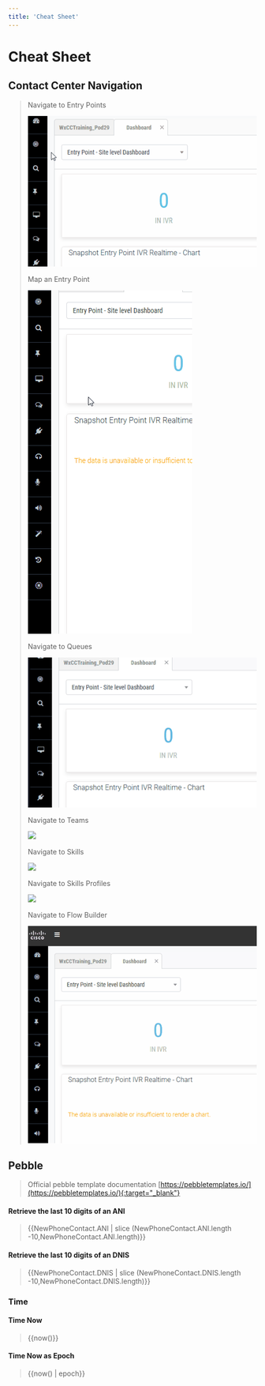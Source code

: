 ```yaml
---
title: 'Cheat Sheet'
---
```


# Cheat Sheet

## Contact Center Navigation

> Navigate to Entry Points
> 
> <img src="images/openEP.gif"/> 
>
> Map an Entry Point
>
> <img src="images/openEPmap.gif"/>
>
> Navigate to Queues
>
> <img src="images/openQueue.gif"/>
>
> Navigate to Teams
>
> <img src="images/openEP.gifx"/>
>
> Navigate to Skills
>
> <img src="images/openEP.gifx"/>
>
> Navigate to Skills Profiles
>
> <img src="images/openEP.gifx"/>
>
> Navigate to Flow Builder
>
> <img src="images/rsToFlow.gif"/>

## Pebble
> Official pebble template documentation [https://pebbletemplates.io/](https://pebbletemplates.io/){:target="_blank"}

#### Retrieve the last 10 digits of an ANI 
> \{\{NewPhoneContact.ANI \| slice (NewPhoneContact.ANI.length -10,NewPhoneContact.ANI.length)\}\}

#### Retrieve the last 10 digits of an DNIS
> \{\{NewPhoneContact.DNIS \| slice (NewPhoneContact.DNIS.length -10,NewPhoneContact.DNIS.length)\}\}




### Time

#### Time Now
> \{\{now()\}\}

#### Time Now as Epoch
> \{\{now() \| epoch\}\}
